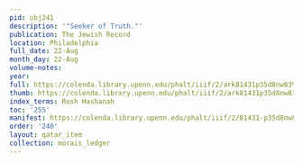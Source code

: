 ```yaml
---
pid: obj241
description: '"Seeker of Truth."'
publication: The Jewish Record
location: Philadelphia
full_date: 22-Aug
month_day: 22-Aug
volume-notes:
year:
full: https://colenda.library.upenn.edu/phalt/iiif/2/ark81431p35d8nw83%2FSHA256E-s7262314--59ea6e1dd674a23bf420aa8f71c7e292044408d4975bf55d0a28dd16cd375a65.jpeg/full/3500,/0/default.jpg
thumb: https://colenda.library.upenn.edu/phalt/iiif/2/ark81431p35d8nw83%2FSHA256E-s7262314--59ea6e1dd674a23bf420aa8f71c7e292044408d4975bf55d0a28dd16cd375a65.jpeg/full/!200,200/0/default.jpg
index_terms: Rosh Hashanah
toc: '255'
manifest: https://colenda.library.upenn.edu/phalt/iiif/2/81431-p35d8nw83/manifest
order: '240'
layout: qatar_item
collection: morais_ledger
---
```

